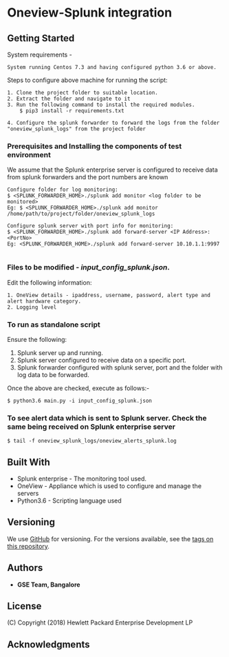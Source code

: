 # Oneview-Splunk integration

## Getting Started

System requirements - 

```
System running Centos 7.3 and having configured python 3.6 or above.
```

Steps to configure above machine for running the script:
```
1. Clone the project folder to suitable location. 
2. Extract the folder and navigate to it
3. Run the following command to install the required modules. 
	$ pip3 install -r requirements.txt
	
4. Configure the splunk forwarder to forward the logs from the folder "oneview_splunk_logs" from the project folder
```
### Prerequisites and Installing the components of test environment

We assume that the Splunk enterprise server is configured to receive data from splunk forwarders and the port numbers are known
```	
Configure folder for log monitoring:
$ <SPLUNK_FORWARDER_HOME>./splunk add monitor <log folder to be monitored>
Eg: $ <SPLUNK_FORWARDER_HOME>./splunk add monitor /home/path/to/project/folder/oneview_splunk_logs
	
Configure splunk server with port info for monitoring:
$ <SPLUNK_FORWARDER_HOME>./splunk add forward-server <IP Address>:<PortNo>
Eg: <SPLUNK_FORWARDER_HOME>./splunk add forward-server 10.10.1.1:9997
	
```

### Files to be modified - ***input_config_splunk.json***.

Edit the following information:
```
1. OneView details - ipaddress, username, password, alert type and alert hardware category.
2. Logging level
```



### To run as standalone script

Ensure the following:
1. Splunk server up and running. 
2. Splunk server configured to receive data on a specific port. 
3. Splunk forwarder configured with splunk server, port and the folder with log data to be forwarded. 

Once the above are checked, execute as follows:-

```
$ python3.6 main.py -i input_config_splunk.json
```

### To see alert data which is sent to Splunk server. Check the same being received on Splunk enterprise server

`$ tail -f oneview_splunk_logs/oneview_alerts_splunk.log`

	
## Built With

* Splunk enterprise - The monitoring tool used.
* OneView - Appliance which is used to configure and manage the servers
* Python3.6 - Scripting language used


## Versioning

We use [GitHub](http://github.org/) for versioning. For the versions available, see the [tags on this repository](https://github.com/your/project/tags). 

## Authors

* **GSE Team, Bangalore** 

## License

(C) Copyright (2018) Hewlett Packard Enterprise Development LP

## Acknowledgments

